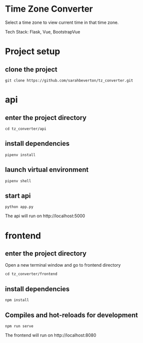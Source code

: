 # Time Zone Converter
Select a time zone to view current time in that time zone. 

Tech Stack: Flask, Vue, BootstrapVue

# Project setup

## clone the project
```
git clone https://github.com/sarahbeverton/tz_converter.git
```

# api

## enter the project directory
```
cd tz_converter/api
```

## install dependencies
```
pipenv install
```

## launch virtual environment
```
pipenv shell
```

## start api
```
python app.py
```

The api will run on http://localhost:5000


# frontend

## enter the project directory
Open a new terminal window and go to frontend directory
```
cd tz_converter/frontend
```

## install dependencies
```
npm install
```

## Compiles and hot-reloads for development
```
npm run serve
```

The frontend will run on http://localhost:8080

